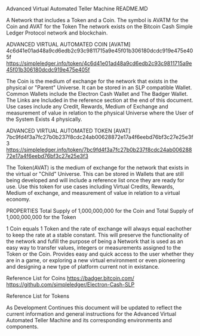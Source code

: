 Advanced Virtual Automated Teller Machine
README.MD 

A Network that includes a Token and a Coin. 
The symbol is AVATM for the Coin and AVAT for the Token
The network exists on the Bitcoin Cash Simple 
Ledger Protocol network and blockchain.

ADVANCED VIRTUAL AUTOMATED COIN [AVATM]
4c6d41e01ad48a9cd6edb2c93c9811715a9e45f01b306180dcdc919e475e405f
https://simpleledger.info/token/4c6d41e01ad48a9cd6edb2c93c9811715a9e45f01b306180dcdc919e475e405f

  
  The Coin is the medium of exchange for the network that exists in 
the physical or "Parent" Universe. It can be stored in an SLP compatible Wallet.
Common Wallets include the Electron Cash Wallet and The Badger Wallet.
The Links are Included in the reference section at the end of this document.
Use cases include any Credit, Rewards, Medium of Exchange and measurement of 
value in relation to the physical Universe where the User of the System Exists 4
physically.

ADVANCED VIRTUAL AUTOMATED TOKEN [AVAT]
7bc9fd4f3a7fc27b0b237f8cdc24ab00628872e17a4f6eebd76bf3c27e25e3f3
https://simpleledger.info/token/7bc9fd4f3a7fc27b0b237f8cdc24ab00628872e17a4f6eebd76bf3c27e25e3f3

The Token(AVAT) is the medium of exchange for the network that exists in
the virtual or "Child" Universe. This can be stored in Wallets that are still 
being developed and will include a reference list once they are ready for use.
Use this token for use cases including Virtual Credits, Rewards, Medium of exchange,
and measurement of value in relation to a virtual economy. 

PROPERTIES
Total Supply of 1,000,000,000 for the Coin and
Total Supply of 1,000,000,000 for the Token

1 Coin equals 1 Token and the rate of exchange will always equal
eachother to keep the rate at a stable constant. 
This will preserve the functionality of the network and fufill the purpose 
of being a Network that is used as an easy way to transfer values, integers 
or measurements assigned to the Token or the Coin. 
Provides easy and quick access to the user whether they are in a game, or exploring a new virtual environment
or even pioneering and designing a new type of platform current not in existance.

Reference List for Coins
https://badger.bitcoin.com/
https://github.com/simpleledger/Electron-Cash-SLP

Reference List for Tokens




As Development Continues this document will be updated to reflect the current information and
general instructions for the Advanced Virtual Automated Teller Machine and its corresponding 
environments and components.



